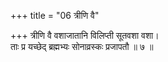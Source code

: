 +++
title = "06 त्रीणि वै"

+++
त्रीणि वै वशाजातानि विलिप्ती सूतवशा वशा।  
ताः प्र यच्छेद् ब्रह्मभ्यः सोनाव्रस्कः प्रजापतौ ॥ ७ ॥